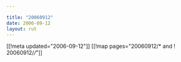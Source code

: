 ```yaml
---

title: "20060912"
date: 2006-09-12
layout: rut
---
```


[[!meta updated="2006-09-12"]]
[[!map pages="20060912/* and ! 20060912/*/*"]]
